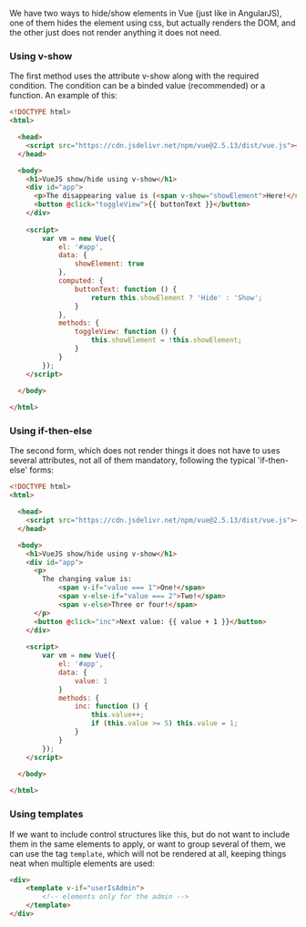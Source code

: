 We have two ways to hide/show elements in Vue (just like in AngularJS), one of them hides the element using css, but actually renders the DOM, and the other just does not render anything it does not need.

### Using v-show

The first method uses the attribute v-show along with the required condition. The condition can be a binded value (recommended) or a function. An example of this:

```html
<!DOCTYPE html>
<html>

  <head>
    <script src="https://cdn.jsdelivr.net/npm/vue@2.5.13/dist/vue.js"></script>
  </head>

  <body>
    <h1>VueJS show/hide using v-show</h1>
    <div id="app">
      <p>The disappearing value is (<span v-show="showElement">Here!</span>).</p>
      <button @click="toggleView">{{ buttonText }}</button>
    </div>
    
    <script>
        var vm = new Vue({
            el: '#app',
            data: {
                showElement: true
            },
            computed: {
                buttonText: function () {
                    return this.showElement ? 'Hide' : 'Show';
                }
            },
            methods: {
                toggleView: function () {
                    this.showElement = !this.showElement;
                }
            }
        });
    </script>
    
  </body>

</html>
```


### Using if-then-else

The second form, which does not render things it does not have to uses several attributes, not all of them mandatory, following the typical 'if-then-else' forms:

```html
<!DOCTYPE html>
<html>

  <head>
    <script src="https://cdn.jsdelivr.net/npm/vue@2.5.13/dist/vue.js"></script>
  </head>

  <body>
    <h1>VueJS show/hide using v-show</h1>
    <div id="app">
      <p>
        The changing value is:
            <span v-if="value === 1">One!</span>
            <span v-else-if="value === 2">Two!</span>
            <span v-else>Three or four!</span>
      </p>
      <button @click="inc">Next value: {{ value + 1 }}</button>
    </div>
    
    <script>
        var vm = new Vue({
            el: '#app',
            data: {
                value: 1
            }
            methods: {
                inc: function () {
                    this.value++;
                    if (this.value >= 5) this.value = 1;
                }
            }
        });
    </script>
    
  </body>

</html>
```

### Using templates

If we want to include control structures like this, but do not want to include them in the same elements to apply, or want to group several of them, we can use the tag `template`, which will not be rendered at all, keeping things neat when multiple elements are used:

```html
<div>
    <template v-if="userIsAdmin">
        <!-- elements only for the admin -->
    </template>
</div>
```
